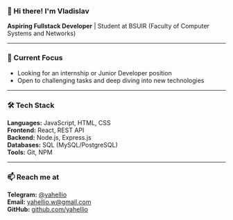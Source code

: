 ### 👋 Hi there! I'm Vladislav

**Aspiring Fullstack Developer** | Student at BSUIR (Faculty of Computer Systems and Networks)

---

### 🎯 Current Focus
*   Looking for an internship or Junior Developer position
*   Open to challenging tasks and deep diving into new technologies

---

### 🛠 Tech Stack
**Languages:** JavaScript, HTML, CSS  
**Frontend:** React, REST API  
**Backend:** Node.js, Express.js  
**Databases:** SQL (MySQL/PostgreSQL)  
**Tools:** Git, NPM

---

### 📫 Reach me at
**Telegram:** [@yahellio](https://t.me/yahellio)  
**Email:** [yahellio.w@gmail.com](mailto:yahellio.w@gmail.com)  
**GitHub:** [github.com/yahellio](https://github.com/yahellio)
